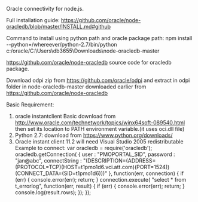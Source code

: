 Oracle connectivity for node.js.

Full installation guide:  https://github.com/oracle/node-oracledb/blob/master/INSTALL.md#github 

Command to install using python path and oracle package path:
npm install --python=/whereever/python-2.7/bin/python c:/oracle/C:\Users\db3655\Downloads\node-oracledb-master


https://github.com/oracle/node-oracledb    source code for oracledb package.

Download odpi zip from https://github.com/oracle/odpi and extract in odpi folder in node-oracledb-master downloaded earlier from https://github.com/oracle/node-oracledb

Basic Requirement: 
1.	oracle instantclient Basic download from http://www.oracle.com/technetwork/topics/winx64soft-089540.html  then set its location to PATH environment variable.(it uses oci.dll file)
2.	Python 2.7: download from https://www.python.org/downloads/
3.	Oracle instant client 11.2 will need Visual Studio 2005 redistributable 
Example to connect:
var oracledb = require('oracledb');
oracledb.getConnection(
  {
    user          : "PMOPORTAL_SID",
    password      : "jan@abc",
    connectString : "(DESCRIPTION=(ADDRESS=(PROTOCOL=TCP)(HOST=t1pmo1d6.vci.att.com)(PORT=1524))(CONNECT_DATA=(SID=t1pmo1d6)))"
  },
  function(err, connection)
  {
    if (err) { console.error(err); return; }
    connection.execute(
      "select * from t_errorlog",
      function(err, result)
      {
        if (err) { console.error(err); return; }
        console.log(result.rows);
      });
  });




